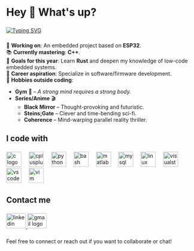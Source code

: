 # Hey 👋 What's up?

###

[![Typing SVG](https://readme-typing-svg.demolab.com?font=Fira+Code&pause=1000&color=007074&width=480&lines=I'm+Yuhao+(%E5%AE%87%E8%B1%AA)%2C+an+Electronic+Engineer)](https://git.io/typing-svg)

###

🔭 **Working on**: An embedded project based on **ESP32**.  
📚 **Currently mastering**: **C++**.  
🎯 **Goals for this year**: Learn **Rust** and deepen my knowledge of low-code embedded systems.  
🚀 **Career aspiration**: Specialize in software/firmware development.  
🎨 **Hobbies outside coding**:  
  - **Gym** 💪 – *A strong mind requires a strong body.*  
  - **Series/Anime** 🎬  
    - **Black Mirror** – Thought-provoking and futuristic.
    - **Steins;Gate** – Clever and time-bending sci-fi.
    - **Coherence** – Mind-warping parallel reality thriller.

###

<h2 align="left">I code with</h2>

###

<div align="left">
  <img src="https://cdn.jsdelivr.net/gh/devicons/devicon/icons/c/c-original.svg" height="40" alt="c logo"  />
  <img width="12" />
  <img src="https://cdn.jsdelivr.net/gh/devicons/devicon/icons/cplusplus/cplusplus-original.svg" height="40" alt="cplusplus logo"  />
  <img width="12" />
  <img src="https://cdn.jsdelivr.net/gh/devicons/devicon/icons/python/python-original.svg" height="40" alt="python logo"  />
  <img width="12" />
  <img src="https://cdn.jsdelivr.net/gh/devicons/devicon/icons/bash/bash-original.svg" height="40" alt="bash logo"  />
  <img width="12" />
  <img src="https://cdn.jsdelivr.net/gh/devicons/devicon/icons/matlab/matlab-original.svg" height="40" alt="matlab logo"  />
  <img width="12" />
  <img src="https://cdn.jsdelivr.net/gh/devicons/devicon/icons/mysql/mysql-original.svg" height="40" alt="mysql logo"  />
  <img width="12" />
  <img src="https://skillicons.dev/icons?i=linux" height="40" alt="linux logo"  />
  <img width="12" />
  <img src="https://cdn.jsdelivr.net/gh/devicons/devicon/icons/visualstudio/visualstudio-plain.svg" height="40" alt="visualstudio logo"  />
  <img width="12" />
  <img src="https://cdn.jsdelivr.net/gh/devicons/devicon/icons/vscode/vscode-original.svg" height="40" alt="vscode logo"  />
  <img width="12" />
  <img src="https://skillicons.dev/icons?i=vim" height="40" alt="vim logo"  />
</div>

###

<h2 align="left">Contact me</h2>

###

<div align="left">
  <a href="https://www.linkedin.com/in/yuhao-huang-zheng/">
    <img src="https://raw.githubusercontent.com/maurodesouza/profile-readme-generator/master/src/assets/icons/social/linkedin/default.svg" width="52" height="40" alt="linkedin logo" />
  </a>
  
  <a href="mailto:yuhao.hz96@gmail.com">
    <img src="https://raw.githubusercontent.com/maurodesouza/profile-readme-generator/master/src/assets/icons/social/gmail/default.svg" width="52" height="40" alt="gmail logo" />
  </a>
</div>

###

<p align="left">Feel free to connect or reach out if you want to collaborate or chat!</p>

###
